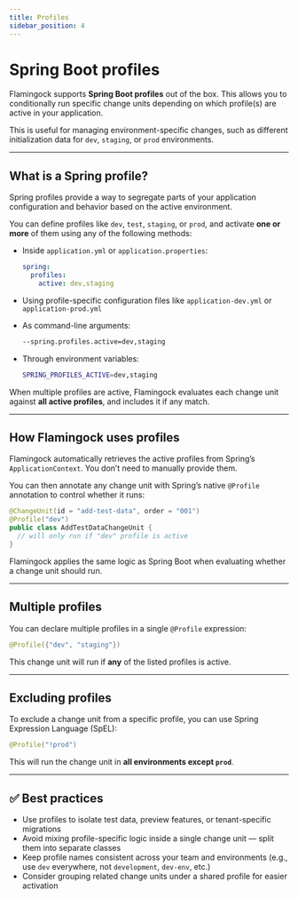 ```yaml
---
title: Profiles
sidebar_position: 4
---
```


# Spring Boot profiles

Flamingock supports **Spring Boot profiles** out of the box. This allows you to conditionally run specific change units depending on which profile(s) are active in your application.

This is useful for managing environment-specific changes, such as different initialization data for `dev`, `staging`, or `prod` environments.

---

## What is a Spring profile?

Spring profiles provide a way to segregate parts of your application configuration and behavior based on the active environment.

You can define profiles like `dev`, `test`, `staging`, or `prod`, and activate **one or more** of them using any of the following methods:

- Inside `application.yml` or `application.properties`:
  ```yaml
  spring:
    profiles:
      active: dev,staging
  ```

- Using profile-specific configuration files like `application-dev.yml` or `application-prod.yml`

- As command-line arguments:
  ```bash
  --spring.profiles.active=dev,staging
  ```

- Through environment variables:
  ```bash
  SPRING_PROFILES_ACTIVE=dev,staging
  ```

When multiple profiles are active, Flamingock evaluates each change unit against **all active profiles**, and includes it if any match.

---

## How Flamingock uses profiles

Flamingock automatically retrieves the active profiles from Spring’s `ApplicationContext`. You don’t need to manually provide them.

You can then annotate any change unit with Spring’s native `@Profile` annotation to control whether it runs:

```java
@ChangeUnit(id = "add-test-data", order = "001")
@Profile("dev")
public class AddTestDataChangeUnit {
  // will only run if "dev" profile is active
}
```

Flamingock applies the same logic as Spring Boot when evaluating whether a change unit should run.

---

## Multiple profiles

You can declare multiple profiles in a single `@Profile` expression:

```java
@Profile({"dev", "staging"})
```

This change unit will run if **any** of the listed profiles is active.

---

## Excluding profiles

To exclude a change unit from a specific profile, you can use Spring Expression Language (SpEL):

```java
@Profile("!prod")
```

This will run the change unit in **all environments except `prod`**.

---

## ✅ Best practices

- Use profiles to isolate test data, preview features, or tenant-specific migrations
- Avoid mixing profile-specific logic inside a single change unit — split them into separate classes
- Keep profile names consistent across your team and environments (e.g., use `dev` everywhere, not `development`, `dev-env`, etc.)
- Consider grouping related change units under a shared profile for easier activation
